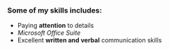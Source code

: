 ### Some of my skills includes:
- Paying **attention** to details
-  _Microsoft Office Suite_
- Excellent **written and verbal** communication skills

